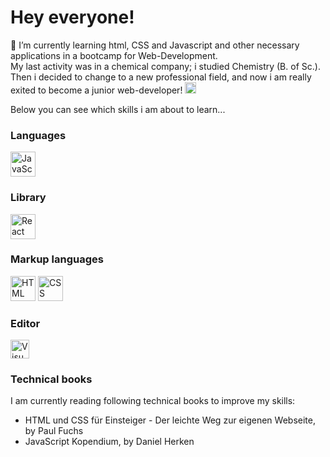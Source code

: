 <!--
**DorisW3/DorisW3** is a ✨ _special_ ✨ repository because its `README.md` (this file) appears on your GitHub profile. 

Here are some ideas to get you started:

- 🔭 I’m currently working on ...
- 🌱 I’m currently learning ...
- 👯 I’m looking to collaborate on ...
- 🤔 I’m looking for help with ...
- 💬 Ask me about ...
- 📫 How to reach me: ...
- 😄 Pronouns: ...
- ⚡ Fun fact: ...
-->

# Hey everyone!

🌱 I’m currently learning html, CSS and Javascript and other necessary applications in a bootcamp for Web-Development.<br/> My last activity was in a chemical company; i studied Chemistry (B. of Sc.). Then i decided to change to a new professional field, and now i am really exited to become a junior web-developer! <img width="18px" src="https://github.com/DorisW3/DorisW3/assets/135646413/c9d66bfe-7267-4a3e-819b-a52618d7f91e" alt="Crab"><br/>

Below you can see which skills i am about to learn...

<h3>Languages</h3>
<a href="https://github.com/DorisW3"><img width="40px" src="https://github.com/DorisW3/DorisW3/assets/135646413/a65a376c-9369-438f-a22c-c0ecb4db167b" alt="JavaScript"></a>

<h3>Library</h3>
<a href="https://github.com/DorisW3"><img width="40px" src="https://github.com/DorisW3/DorisW3/assets/135646413/359af995-3681-4483-9091-181c2d59e8c4" alt="React"></a>

<h3>Markup languages</h3>
<a href="https://github.com/DorisW3"><img width="40px" src="https://github.com/DorisW3/DorisW3/assets/135646413/b37bd9af-c936-44f7-b77c-19698547f7c6" alt="HTML"></a>
<a href="https://github.com/DorisW3"><img width="40px" src="https://github.com/DorisW3/DorisW3/assets/135646413/92394b23-c6cb-4ea8-af83-f6f35d77ae19" alt="CSS"></a> 

<h3>Editor</h3>
<a href="https://github.com/DorisW3"><img width="30px" src="https://github.com/DorisW3/DorisW3/assets/135646413/78ce5cc8-8a00-458c-aa5f-9f65dd2a200e" alt="Visual Studio Code"></a><br/>

### Technical books


<p align="left">I am currently reading following technical books to improve my skills:</p>

- HTML und CSS für Einsteiger - Der leichte Weg zur eigenen Webseite, by Paul Fuchs
- JavaScript Kopendium, by Daniel Herken


